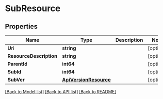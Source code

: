 # SubResource

## Properties
Name | Type | Description | Notes
------------ | ------------- | ------------- | -------------
**Uri** | **string** |  | [optional] 
**ResourceDescription** | **string** |  | [optional] 
**ParentId** | **int64** |  | [optional] 
**SubId** | **int64** |  | [optional] 
**SubVer** | [**ApiVersionResource**](ApiVersionResource.md) |  | [optional] 

[[Back to Model list]](../README.md#documentation-for-models) [[Back to API list]](../README.md#documentation-for-api-endpoints) [[Back to README]](../README.md)


